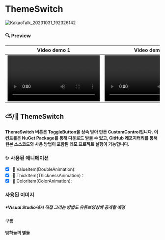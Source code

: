 # ThemeSwitch
![KakaoTalk_20231031_192326142](https://github.com/jamesnet214/themeswitch/assets/101777355/04becee5-667b-4df8-a11a-59151610a338)
### 🔍 Preview

| Video demo 1 |  Video demo 2 | 
|:----:|:----:|
|  <video src="https://github.com/jamesnet214/themeswitch/assets/101777355/6bcd95fd-63cd-4b3b-8bec-9c0b8ad4006e" />  | <video src="https://github.com/jamesnet214/themeswitch/assets/101777355/1b0522cf-cbc6-4826-a697-9a061c81b503" /> |



## ⛅️/🌙 ThemeSwitch


#### ThemeSwitch 버튼은 ToggleButton을 상속 받아 만든 CustomControl입니다. 이 컨트롤은 NuGet Package를 통해 다운로드 받을 수 있고, GitHub 레포지터리를 통해 원본 소스코드와 사용 방법이 포함된 데모 프로젝트 실행이 가능합니다.

### ✨ 사용된 애니메이션
- [x] 🔘 ValueItem(DoubleAnimation): 
- [x] 🔘 ThickItem(ThicknessAnimation)： 
- [x] 🔘 ColorItem(ColorAnimation): 

### 사용된 이미지
##### *Visual Studio에서 직접 그리는 방법도 유튜브영상에 공개할 예정
#### 구름
#### 밤하늘의 별들






